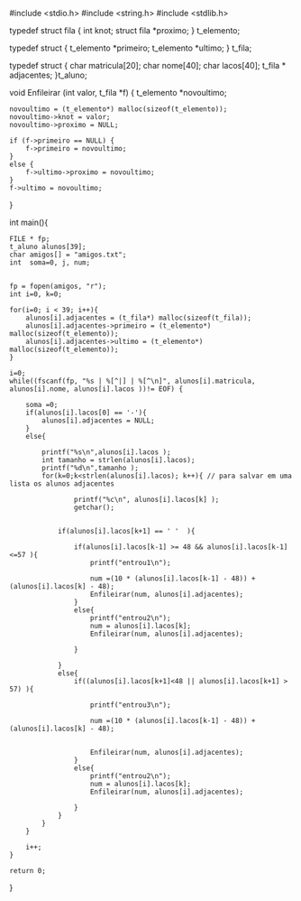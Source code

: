 #include <stdio.h>
#include <string.h>
#include <stdlib.h>


typedef struct fila {
	int knot;
	struct fila *proximo;
} t_elemento;


typedef struct {
	t_elemento *primeiro;
	t_elemento *ultimo;
} t_fila;

typedef struct {
	char matricula[20];
	char nome[40];
	char lacos[40];
	t_fila * adjacentes;
}t_aluno;



void Enfileirar (int valor, t_fila *f) {
	t_elemento *novoultimo;	

	novoultimo = (t_elemento*) malloc(sizeof(t_elemento));		
	novoultimo->knot = valor;									
	novoultimo->proximo = NULL;									

	if (f->primeiro == NULL) {									
		f->primeiro = novoultimo;
	}
	else {
		f->ultimo->proximo = novoultimo;						
	}
	f->ultimo = novoultimo;										
}

int main(){


	FILE * fp;
	t_aluno alunos[39];
	char amigos[] = "amigos.txt";
	int  soma=0, j, num;

	
	fp = fopen(amigos, "r");
	int i=0, k=0;	

	for(i=0; i < 39; i++){
		alunos[i].adjacentes = (t_fila*) malloc(sizeof(t_fila)); 
		alunos[i].adjacentes->primeiro = (t_elemento*) malloc(sizeof(t_elemento));
		alunos[i].adjacentes->ultimo = (t_elemento*) malloc(sizeof(t_elemento));
	}

	i=0;
	while((fscanf(fp, "%s | %[^|] | %[^\n]", alunos[i].matricula, alunos[i].nome, alunos[i].lacos ))!= EOF) {
	
		soma =0;
		if(alunos[i].lacos[0] == '-'){
			alunos[i].adjacentes = NULL;
		}
		else{	
			
			printf("%s\n",alunos[i].lacos );
			int tamanho = strlen(alunos[i].lacos);
			printf("%d\n",tamanho );
			for(k=0;k<strlen(alunos[i].lacos); k++){ // para salvar em uma lista os alunos adjacentes
					
					printf("%c\n", alunos[i].lacos[k] );
					getchar();
					
				
				if(alunos[i].lacos[k+1] == ' '  ){
					
					if(alunos[i].lacos[k-1] >= 48 && alunos[i].lacos[k-1] <=57 ){
						printf("entrou1\n");
						
						num =(10 * (alunos[i].lacos[k-1] - 48)) + (alunos[i].lacos[k] - 48);
						Enfileirar(num, alunos[i].adjacentes);
					}
					else{
						printf("entrou2\n");
						num = alunos[i].lacos[k];
						Enfileirar(num, alunos[i].adjacentes);
					
					}

				}
				else{
					if((alunos[i].lacos[k+1]<48 || alunos[i].lacos[k+1] > 57) ){
					
						printf("entrou3\n");
						
						num =(10 * (alunos[i].lacos[k-1] - 48)) + (alunos[i].lacos[k] - 48);
				
						
						Enfileirar(num, alunos[i].adjacentes);
					}
					else{
						printf("entrou2\n");
						num = alunos[i].lacos[k];
						Enfileirar(num, alunos[i].adjacentes);
					
					}
				}
			}
		}

		i++;
	}

	return 0;
}	
